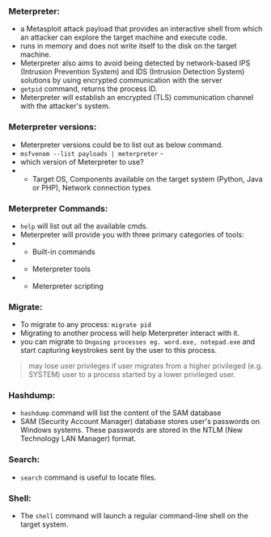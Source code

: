 ### Meterpreter:
- a Metasploit attack payload that provides an interactive shell from which an attacker can explore the target machine and execute code.
- runs in memory and does not write itself to the disk on the target machine.
- Meterpreter also aims to avoid being detected by network-based IPS (Intrusion Prevention System) and IDS (Intrusion Detection System) solutions by using encrypted communication with the server
- `getpid` command, returns the process ID.
- Meterpreter will establish an encrypted (TLS) communication channel with the attacker's system.

### Meterpreter versions:
- Meterpreter versions could be to list out as below command.
- `msfvenom --list payloads | meterpreter` -  
- which version of Meterpreter to use?
-  - Target OS, Components available on the target system (Python, Java or PHP), Network connection types


### Meterpreter Commands: 
- `help` will list out all the available cmds.
- Meterpreter will provide you with three primary categories of tools:
- - Built-in commands
- - Meterpreter tools
- - Meterpreter scripting

### Migrate:
- To migrate to any process: `migrate pid`
- Migrating to another process will help Meterpreter interact with it.
- you can migrate to `Ongoing processes eg. word.exe, notepad.exe` and start capturing keystrokes sent by the user to this process.
> may lose user privileges if user migrates from a higher privileged (e.g. SYSTEM) user to a process started by a lower privileged user.

### Hashdump:
- `hashdump` command will list the content of the SAM database
- SAM (Security Account Manager) database stores user's passwords on Windows systems. These passwords are stored in the NTLM (New Technology LAN Manager) format.

### Search:
- `search` command is useful to locate files.

### Shell:
- The `shell` command will launch a regular command-line shell on the target system.


